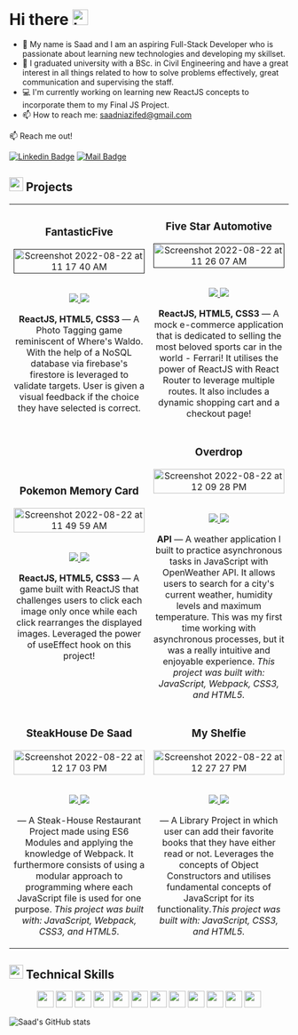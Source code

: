 # Hi there <img src="https://user-images.githubusercontent.com/1303154/88677602-1635ba80-d120-11ea-84d8-d263ba5fc3c0.gif" width="28px" height="28px" alt="hi">

- 🔭 My name is Saad and I am an aspiring Full-Stack Developer who is passionate about learning new technologies and developing my skillset.
- 🙆‍ I graduated university with a BSc. in Civil Engineering and have a great interest in all things related to how to solve problems effectively, great communication and supervising the staff.
- 💻 I'm currently working on learning new ReactJS concepts to incorporate them to my Final JS Project.
- 📫 How to reach me: saadniazifed@gmail.com

📫 Reach me out!

[![Linkedin Badge](https://img.shields.io/badge/-%40saadniazifed-blue?style=flat&labelColor=0e76a8&logo=linkedin&logoColor=white)](https://www.linkedin.com/in/saadniazifed/)
[![Mail Badge](<https://img.shields.io/badge/-saadniazifed(Gmail)-red?style=flat&labelColor=red&logo=gmail&logoColor=white>)]()

<h2 align="left"><img src="https://user-images.githubusercontent.com/1689092/172069493-07c346a5-6f3b-4274-9af7-7e2cd7554777.png" height=25px>   Projects</h2>

<table>
<tr>

   <td width="50%">
      <h3 align="center" color="white">FantasticFive</h3>
      <div align="center">  
         <a href='' target=_"blank">
          <img width="100%" alt="Screenshot 2022-08-22 at 11 17 40 AM" src="https://user-images.githubusercontent.com/86664192/185852314-2aacaa02-c7dd-4677-ac66-fa49c093b956.png">
         </a>
         <br>
         <br>
         <p>
            <a href="https://github.com/saadniazifed/Photo-Tagging-App" target="_blank">
               <img src="https://img.shields.io/badge/Code-lightgrey?style=for-the-badge&logo=github"/>
            </a>  
            <a href="https://saadniazifed.github.io/Photo-Tagging-App/" target="_blank">
               <img src="https://img.shields.io/badge/-demo-purple?style=for-the-badge&color=3C005A"/>
            </a>
         </p>
         <p><strong>ReactJS, HTML5, CSS3</strong> — A Photo Tagging game reminiscent of Where's Waldo. With the help of a NoSQL database via firebase's firestore is leveraged to validate targets. User is given a visual feedback if the choice they have selected is correct.</p>
      </div>
   </td>
   
   <td width="50%">
      <h3 align="center" color="white">Five Star Automotive</h3>
      <div align="center">  
         <a href='' target=_"blank">      
               <img width="100%" alt="Screenshot 2022-08-22 at 11 26 07 AM" src="https://user-images.githubusercontent.com/86664192/185856122-04dd314c-a68e-40b1-be6e-73ad8612cd36.png">
         </a>
         <br>
         <br>
         <p>
            <a href="https://github.com/saadniazifed/Shopping-Cart" target="_blank">
               <img src="https://img.shields.io/badge/Code-lightgrey?style=for-the-badge&logo=github"/>
            </a>  
            <a href="https://saadniazifed.github.io/Shopping-Cart/" target="_blank">
               <img src="https://img.shields.io/badge/-demo-purple?style=for-the-badge&color=3C005A"/>
            </a>
         </p>
         <p><strong>ReactJS, HTML5, CSS3</strong> — A mock e-commerce application that is dedicated to selling the most beloved sports car in the world - Ferrari! It utilises the power of ReactJS with React Router to leverage multiple routes. It also includes a dynamic shopping cart and a checkout page!</p>


      
   </td>

   
   </tr>
   <tr>
      <td width="50%">
      <h3 align="center" color="white">Pokemon Memory Card</h3>
      <div align="center">
         <a href="https://github.com/saadniazifed/Pokemon-Memory-Card" target=_"blank">
            <img width="100%" alt="Screenshot 2022-08-22 at 11 49 59 AM" src="https://user-images.githubusercontent.com/86664192/185857090-ccc083d5-7fe4-4085-aafc-ab86b7698a6e.png">
                     </a>
         <br>
         <br>
         <p>
            <a href="https://github.com/saadniazifed/Pokemon-Memory-Card" target="_blank">
               <img src="https://img.shields.io/badge/Code-lightgrey?style=for-the-badge&logo=github"/>
            </a>  
            <a href="https://saadniazifed.github.io/Pokemon-Memory-Card/" target="_blank">
               <img src="https://img.shields.io/badge/-demo-purple?style=for-the-badge&color=3C005A"/>
            </a>
         </p>
         <p><strong>ReactJS, HTML5, CSS3</strong> — A game built with ReactJS that challenges users to click each image only once while each click rearranges the displayed images. Leveraged the power of useEffect hook on this project!</p>
      </div>
   </td>
      
   <td width="50%">
      <h3 align="center" color="white">Overdrop</h3>
      <div align="center">  
         <a href="https://github.com/saadniazifed/odin-weather-app" target=_"blank">
            <img width="100%" alt="Screenshot 2022-08-22 at 12 09 28 PM" src="https://user-images.githubusercontent.com/86664192/185860464-89d98d1f-7460-4d45-ac21-327420970a59.png">
                 </a>
         <br>
         <br>
         <p>
            <a href="https://github.com/saadniazifed/odin-weather-app/" target="_blank">
               <img src="https://img.shields.io/badge/Code-lightgrey?style=for-the-badge&logo=github"/>
            </a>  
            <a href="https://saadniazifed.github.io/odin-weather-app//" target="_blank">
               <img src="https://img.shields.io/badge/-demo-purple?style=for-the-badge&color=3C005A"/>
            </a>
         </p>
        <p><strong>API</strong> — A weather application I built to practice asynchronous tasks in JavaScript with OpenWeather API. It allows users to search for a city's current weather, humidity levels and maximum temperature. This was my first time working with asynchronous processes, but it was a really intuitive and enjoyable experience. <em>This project was built with: JavaScript, Webpack, CSS3, and HTML5.</em></p>
      </div>
   </td>
   </tr>
    <tr>
       
   <td width="50%">
      <h3 align="center" color="white">SteakHouse De Saad</h3>
      <div align="center">  
         <a href="https://github.com/saadniazifed/the-restaurant-project" target=_"blank">
            <img width="100%" alt="Screenshot 2022-08-22 at 12 17 03 PM" src="https://user-images.githubusercontent.com/86664192/185862285-47f835d3-868e-42ff-ab8d-9fd1b0cdf065.png">
                 </a>
         <br>
         <br>
         <p>
            <a href="https://github.com/saadniazifed/the-restaurant-project/" target="_blank">
               <img src="https://img.shields.io/badge/Code-lightgrey?style=for-the-badge&logo=github"/>
            </a>  
            <a href="https://saadniazifed.github.io/the-restaurant-project/" target="_blank">
               <img src="https://img.shields.io/badge/-demo-purple?style=for-the-badge&color=3C005A"/>
            </a>
         </p>
        <p> — A Steak-House Restaurant Project made using ES6 Modules and applying the knowledge of Webpack. It furthermore consists of using a modular approach to programming where each JavaScript file is used for one purpose. <em>This project was built with: JavaScript, Webpack, CSS3, and HTML5.</em></p>
      </div>
  
   </td>

<td width="50%">
      <h3 align="center" color="white">My Shelfie</h3>
      <div align="center">  
         <a href='https://github.com/saadniazifed/Library-Project' target=_"blank">
            <img width="100%" alt="Screenshot 2022-08-22 at 12 27 27 PM" src="https://user-images.githubusercontent.com/86664192/185864414-b8995f80-a7d4-4b7a-b2ce-1c796afc58fe.png">
         </a>
         <br>
         <br>
         <p>
            <a href="https://github.com/saadniazifed/Library-Project/" target="_blank">
               <img src="https://img.shields.io/badge/Code-lightgrey?style=for-the-badge&logo=github"/>
            </a>
            <a href="https://saadniazifed.github.io/Library-Project/" target="_blank">
               <img src="https://img.shields.io/badge/-demo-purple?style=for-the-badge&color=3C005A"/>
            </a>
            <p> — A Library Project in which user can add their favorite books that they have either read or not. Leverages the concepts of Object Constructors and utilises fundamental concepts of JavaScript for its functionality.<em>This project was built with: JavaScript, CSS3, and HTML5.</em></p>

   </tr>
</table>

<h2 align="left"><img src="https://user-images.githubusercontent.com/1689092/172069493-07c346a5-6f3b-4274-9af7-7e2cd7554777.png" height=25px>   Technical Skills</h2>
<p align="center">
<img src="https://img.shields.io/badge/HTML5-3C005A?style=for-the-badge&logo=html5&logoColor=white" height=30>
<img src="https://img.shields.io/badge/CSS3-3C005A?style=for-the-badge&logo=css3&logoColor=white" height=30>
<img src="https://img.shields.io/badge/JavaScript-3C005A?style=for-the-badge&logo=javascript&logoColor=white" height=30>
<img src="https://img.shields.io/badge/Firebase-3C005A?style=for-the-badge&logo=firebase&logoColor=white" height=30>
<img src="https://img.shields.io/badge/Figma-3C005A?style=for-the-badge&logo=figma&logoColor=white" height=30>
<img src="https://img.shields.io/badge/React.js-3C005A?style=for-the-badge&logo=react&logoColor=white" height=30>
<img src="https://img.shields.io/badge/Jest-3C005A?style=for-the-badge&logo=jest&logoColor=white" height=30>
<img src="https://img.shields.io/badge/npm-3C005A?style=for-the-badge&logo=npm&logoColor=white" height=30>
<img src="https://img.shields.io/badge/Node.js-3C005A?style=for-the-badge&logo=nodedotjs&logoColor=white" height=30>
<img src="https://img.shields.io/badge/GIT-3C005A?style=for-the-badge&logo=git&logoColor=white" height=30>
<img src="https://img.shields.io/badge/Linux-3C005A?style=for-the-badge&logo=linux&logoColor=white" height=30>
<img src="https://img.shields.io/badge/Microsoft-3C005A?style=for-the-badge&logo=microsoft&logoColor=white" height=30>
</p>


![Saad's GitHub stats](https://github-readme-stats.vercel.app/api?username=saadniazifed&theme=radical&show_icons=true)

<!--
**saadniazifed/saadniazifed** is a ✨ _special_ ✨ repository because its `README.md` (this file) appears on your GitHub profile.

Here are some ideas to get you started:

- 🔭 I’m currently working on ...
- 🌱 I’m currently learning ...
- 👯 I’m looking to collaborate on ...
- 🤔 I’m looking for help with ...
- 💬 Ask me about ...
- 📫 How to reach me: ...
- 😄 Pronouns: ...
- ⚡ Fun fact: ...
-->
